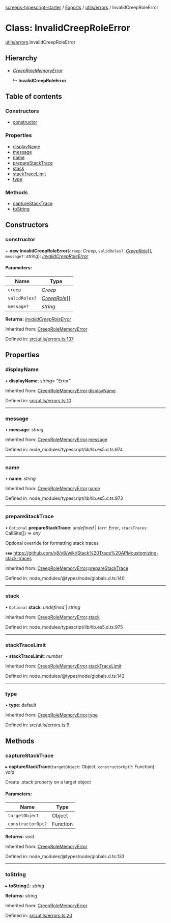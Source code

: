 [screeps-typescript-starter](../README.md) / [Exports](../modules.md) / [utils/errors](../modules/utils_errors.md) / InvalidCreepRoleError

# Class: InvalidCreepRoleError

[utils/errors](../modules/utils_errors.md).InvalidCreepRoleError

## Hierarchy

* [*CreepRoleMemoryError*](utils_errors.creeprolememoryerror.md)

  ↳ **InvalidCreepRoleError**

## Table of contents

### Constructors

- [constructor](utils_errors.invalidcreeproleerror.md#constructor)

### Properties

- [displayName](utils_errors.invalidcreeproleerror.md#displayname)
- [message](utils_errors.invalidcreeproleerror.md#message)
- [name](utils_errors.invalidcreeproleerror.md#name)
- [prepareStackTrace](utils_errors.invalidcreeproleerror.md#preparestacktrace)
- [stack](utils_errors.invalidcreeproleerror.md#stack)
- [stackTraceLimit](utils_errors.invalidcreeproleerror.md#stacktracelimit)
- [type](utils_errors.invalidcreeproleerror.md#type)

### Methods

- [captureStackTrace](utils_errors.invalidcreeproleerror.md#capturestacktrace)
- [toString](utils_errors.invalidcreeproleerror.md#tostring)

## Constructors

### constructor

\+ **new InvalidCreepRoleError**(`creep`: *Creep*, `validRoles?`: [*CreepRole*](../enums/types.creeprole.md)[], `message?`: *string*): [*InvalidCreepRoleError*](utils_errors.invalidcreeproleerror.md)

#### Parameters:

Name | Type |
------ | ------ |
`creep` | *Creep* |
`validRoles?` | [*CreepRole*](../enums/types.creeprole.md)[] |
`message?` | *string* |

**Returns:** [*InvalidCreepRoleError*](utils_errors.invalidcreeproleerror.md)

Inherited from: [CreepRoleMemoryError](utils_errors.creeprolememoryerror.md)

Defined in: [src/utils/errors.ts:107](https://github.com/Baelyk/screeps/blob/c7b9358/src/utils/errors.ts#L107)

## Properties

### displayName

• **displayName**: *string*= "Error"

Inherited from: [CreepRoleMemoryError](utils_errors.creeprolememoryerror.md).[displayName](utils_errors.creeprolememoryerror.md#displayname)

Defined in: [src/utils/errors.ts:10](https://github.com/Baelyk/screeps/blob/c7b9358/src/utils/errors.ts#L10)

___

### message

• **message**: *string*

Inherited from: [CreepRoleMemoryError](utils_errors.creeprolememoryerror.md).[message](utils_errors.creeprolememoryerror.md#message)

Defined in: node_modules/typescript/lib/lib.es5.d.ts:974

___

### name

• **name**: *string*

Inherited from: [CreepRoleMemoryError](utils_errors.creeprolememoryerror.md).[name](utils_errors.creeprolememoryerror.md#name)

Defined in: node_modules/typescript/lib/lib.es5.d.ts:973

___

### prepareStackTrace

• `Optional` **prepareStackTrace**: *undefined* \| (`err`: Error, `stackTraces`: CallSite[]) => *any*

Optional override for formatting stack traces

**`see`** https://github.com/v8/v8/wiki/Stack%20Trace%20API#customizing-stack-traces

Inherited from: [CreepRoleMemoryError](utils_errors.creeprolememoryerror.md).[prepareStackTrace](utils_errors.creeprolememoryerror.md#preparestacktrace)

Defined in: node_modules/@types/node/globals.d.ts:140

___

### stack

• `Optional` **stack**: *undefined* \| *string*

Inherited from: [CreepRoleMemoryError](utils_errors.creeprolememoryerror.md).[stack](utils_errors.creeprolememoryerror.md#stack)

Defined in: node_modules/typescript/lib/lib.es5.d.ts:975

___

### stackTraceLimit

• **stackTraceLimit**: *number*

Inherited from: [CreepRoleMemoryError](utils_errors.creeprolememoryerror.md).[stackTraceLimit](utils_errors.creeprolememoryerror.md#stacktracelimit)

Defined in: node_modules/@types/node/globals.d.ts:142

___

### type

• **type**: default

Inherited from: [CreepRoleMemoryError](utils_errors.creeprolememoryerror.md).[type](utils_errors.creeprolememoryerror.md#type)

Defined in: [src/utils/errors.ts:9](https://github.com/Baelyk/screeps/blob/c7b9358/src/utils/errors.ts#L9)

## Methods

### captureStackTrace

▸ **captureStackTrace**(`targetObject`: Object, `constructorOpt?`: Function): *void*

Create .stack property on a target object

#### Parameters:

Name | Type |
------ | ------ |
`targetObject` | Object |
`constructorOpt?` | Function |

**Returns:** *void*

Inherited from: [CreepRoleMemoryError](utils_errors.creeprolememoryerror.md)

Defined in: node_modules/@types/node/globals.d.ts:133

___

### toString

▸ **toString**(): *string*

**Returns:** *string*

Inherited from: [CreepRoleMemoryError](utils_errors.creeprolememoryerror.md)

Defined in: [src/utils/errors.ts:20](https://github.com/Baelyk/screeps/blob/c7b9358/src/utils/errors.ts#L20)
